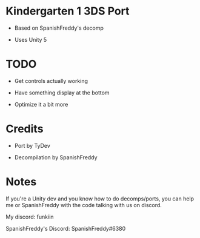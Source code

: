# Kindergarten 1 3DS Port

* Based on SpanishFreddy's decomp

* Uses Unity 5

# TODO

* Get controls actually working

* Have something display at the bottom

* Optimize it a bit more

# Credits

* Port by TyDev

* Decompilation by SpanishFreddy

# Notes

If you're a Unity dev and you know how to do decomps/ports, you can help me or SpanishFreddy with the code talking with us on discord.

My discord: funkiin

SpanishFreddy's Discord: SpanishFreddy#6380
